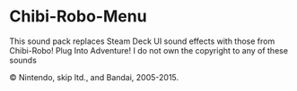 # Chibi-Robo-Menu
This sound pack replaces Steam Deck UI sound effects with those from Chibi-Robo! Plug Into Adventure!
I do not own the copyright to any of these sounds

 © Nintendo, skip ltd., and Bandai, 2005-2015.
